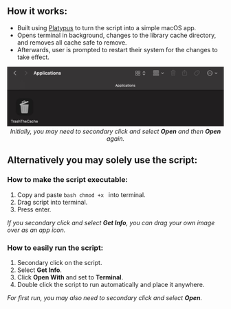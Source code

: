 ## How it works:

- Built using [Platypus](https://sveinbjorn.org/platypus) to turn the script into a simple macOS app.
- Opens terminal in background, changes to the library cache directory, and removes all cache safe to remove.
- Afterwards, user is prompted to restart their system for the changes to take effect.

<p align="center"><img src= README.jpg width="700"><br>
<em>Initially, you may need to secondary click and select <strong>Open</strong> and then <strong>Open</strong> again.</em></p>

## Alternatively you may solely use the script:

### How to make the script executable:

1. Copy and paste `bash chmod +x ` into terminal.
2. Drag script into terminal.
3. Press enter.

<em>If you secondary click and select <strong>Get Info</strong>, you can drag your own image over as an app icon.</em>

### How to easily run the script:

1. Secondary click on the script.
2. Select **Get Info**.
3. Click **Open With** and set to **Terminal**.
4. Double click the script to run automatically and place it anywhere.

<em>For first run, you may also need to secondary click and select <strong>Open</strong>.</em>

